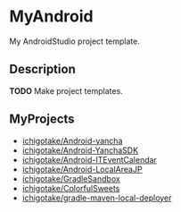 MyAndroid
=========

My AndroidStudio project template.

Description
-------

 **TODO** Make project templates.


MyProjects
-------

- [ichigotake/Android-yancha](https://github.com/ichigotake/Android-yancha)
- [ichigotake/Android-YanchaSDK](https://github.com/ichigotake/Android-YanchaSDK)
- [ichigotake/Android-ITEventCalendar](https://github.com/ichigotake/Android-ITEventCalendar)
- [ichigotake/Android-LocalAreaJP](https://github.com/ichigotake/Android-LocalAreaJP)
- [ichigotake/GradleSandbox](https://github.com/ichigotake/GradleSandbox)
- [ichigotake/ColorfulSweets](https://github.com/ichigotake/ColorfulSweets)
- [ichigotake/gradle-maven-local-deployer](https://github.com/ichigotake/gradle-maven-local-deployer)
